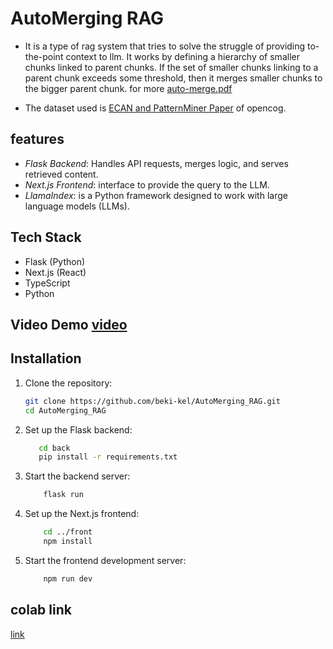 # AutoMerging RAG
  - It is a type of rag system that tries to solve the struggle of providing to-the-point context to llm. It works by defining a hierarchy of smaller chunks linked to parent chunks. If the set of smaller chunks linking to a parent chunk exceeds some threshold, then it merges smaller chunks to the bigger parent chunk. for more [auto-merge.pdf](https://drive.google.com/file/d/113jshHW0dhJyg8Hp0wYloYB6K_dXT8eV/view?usp=sharing)
  
  - The dataset used is [ECAN and PatternMiner Paper](https://drive.google.com/file/d/17RtcXNhCXGveT3E4ygC4i-AcTIHVAaB4/view?usp=sharing) of opencog.

## features
  -  *Flask Backend*: Handles API requests, merges logic, and serves retrieved content.
  - *Next.js Frontend*: interface to provide the query to the LLM.
  - *LlamaIndex*: is a Python framework designed to work with large language models (LLMs).
## Tech Stack
  - Flask (Python)
  - Next.js (React)
  - TypeScript
  - Python

## Video Demo [video](https://drive.google.com/file/d/1ucrCBHNSCttytWZCvv5I94PM0yAYF23-/view?usp=sharing)

## Installation
  1. Clone the repository:
     ```bash
     git clone https://github.com/beki-kel/AutoMerging_RAG.git
     cd AutoMerging_RAG
  2. Set up the Flask backend:
     ```bash
        cd back
        pip install -r requirements.txt
  3. Start the backend server:
     ```bash
         flask run
  4. Set up the Next.js frontend:
     ```bash
         cd ../front
         npm install
  5. Start the frontend development server:
     ```bash
         npm run dev

## colab link
  [link](https://colab.research.google.com/drive/1Ewz0kL_He_kYmvke2NM-YQr4HXrzQI3x?usp=sharing)
